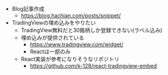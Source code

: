 - Blog記事作成
	- https://blog.hachian.com/posts/snippet/
- TradingViewの埋め込みをやりたい
	- TradingView無料だと30銘柄しか登録できない(ラベル込み)
	- 埋め込みが提供されている
		- https://www.tradingview.com/widget/
		- Reactは一部のみ
	- React実装が参考になりそうなリポジトリ
		- https://github.com/k-128/react-tradingview-embed